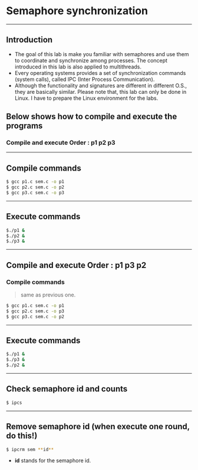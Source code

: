# Semaphore synchronization

***
**Introduction**
---------------------------------------

- The goal of this lab is make you familiar with semaphores and use them to coordinate and synchronize among processes. The concept introduced in this lab is also applied to multithreads.
- Every operating systems provides a set of synchronization commands (system calls), called IPC (Inter Process Communication).
- Although the functionality and signatures are different in different O.S., they are basically similar. Please note that, this lab can only be done in Linux. I have to prepare the Linux environment for the labs. 

## **Below shows how to compile and execute the programs**

### Compile and execute Order : p1 p2 p3

---

## Compile commands
```sh
$ gcc p1.c sem.c -o p1
$ gcc p2.c sem.c -o p2
$ gcc p3.c sem.c -o p3

```

***
## Execute commands
```sh
$./p1 &
$./p2 &
$./p3 &
```


***
## Compile and execute Order : p1 p3 p2

### Compile commands

>same as previous one.
```sh
$ gcc p1.c sem.c -o p1
$ gcc p2.c sem.c -o p3
$ gcc p3.c sem.c -o p2
```

***
## Execute commands
```sh
$./p1 &
$./p3 &
$./p2 &
```

***
## Check semaphore id and counts
```sh
$ ipcs
```


***
## Remove semaphore id (when execute one round, do this!)
```sh
$ ipcrm sem **id**
```
 - **id** stands for the semaphore id.





